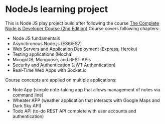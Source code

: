 # NodeJs learning project
This is Node JS play project build after following the course [The Complete Node.js Developer Course (2nd Edition)](https://www.udemy.com/the-complete-nodejs-developer-course-2/) Course covers following chapters: 
- Node JS fundamentals
- Asynchronous Node.js (ES6/ES7) 
- Web Servers and Application Deployment (Express, Heroku)
- Testing applications (Mocha)
- MongoDB, Mongoose, and REST APIs
- Security and Authentication (JWT Authentication)
- Real-Time Web Apps with Socket.io 

Course concepts are applied on multiple applications:
- Note App (simple note-taking app that allows management of notes via command line)
- Wheater APP (weather application that interacts with Google Maps and Dark Sky API)
- Todo API (to-do REST API complete with user accounts and authentication)
